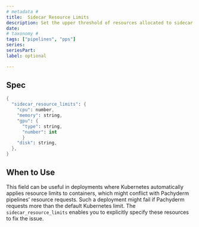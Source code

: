 ```yaml
---
# metadata # 
title:  Sidecar Resource Limits
description: Set the upper threshold of resources allocated to sidecar containers.
date: 
# taxonomy #
tags: ["pipelines", "pps"]
series:
seriesPart:
label: optional 

---
```


## Spec

```s
{
  "sidecar_resource_limits": {
    "cpu": number,
    "memory": string,
    "gpu": {
      "type": string,
      "number": int
      }
    "disk": string,
  },
}
```


## When to Use 

This field can be useful in deployments where Kubernetes automatically
applies resource limits to containers, which might conflict with Pachyderm
pipelines' resource requests. Such a deployment might fail if Pachyderm
requests more than the default Kubernetes limit. The `sidecar_resource_limits`
enables you to explicitly specify these resources to fix the issue.
